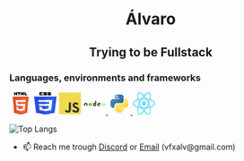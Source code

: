 <h1 align="center">Álvaro</h1>
<h2 align="center">Trying to be Fullstack</h2>

<h3 align="left">Languages, environments and frameworks</h3>
<p align="left">
  <a href="https://developer.mozilla.org/en-US/docs/Web/HTML" target="_blank"> <img src="./images/html.svg" alt="html" width="40" height="40"></a> 
  <a href="https://developer.mozilla.org/en-US/docs/Web/CSS" target="_blank"> <img src="./images/css.svg" alt="css" width="40" height="40"></a> 
  <a href="https://developer.mozilla.org/en-US/docs/Web/JavaScript" target="_blank"> <img src="./images/javascript.svg" alt="javascript" width="40" height="40"></a> 
  <a href="https://nodejs.org" target="_blank"> <img src="./images/nodejs.svg" alt="nodejs" width="40" height="40"/> </a> 
  <a href="https://www.python.org" target="_blank"> <img src="./images/python.svg" alt="python" width="40" height="40"/> </a>
  <a href="https://reactjs.org/" target="_blank"> <img src="./images/react.svg" alt="react" width="40" height="40"/> </a>
</p>

![Top Langs](https://github-readme-stats.vercel.app/api/top-langs/?username=newalvaro9&layout=compact)


- 📫 Reach me trough [Discord](https://discordapp.com/users/709131461374246932/ 'Go to newalvaro9 discord profile') or [Email](mailto:vfxalv@gmail.com 'vfxalv@gmail.com') (vfxalv@gmail<span>.</span>com)

